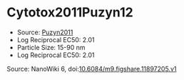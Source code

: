 <a name="material" />

# Cytotox2011Puzyn12
<script type="application/ld+json">
  {
    "@context": "https://schema.org/",
    "@type": "ChemicalSubstance",
    "@id": "https://egonw.github.io/nanowiki/nanowiki12.html#material",
    "http://purl.org/dc/terms/conformsTo":
      {
        "@type": "CreativeWork",
        "@id": "https://bioschemas.org/profiles/ChemicalSubstance/0.4-RELEASE/"
      },
    "identfier": "12",
    "name": "Cytotox2011Puzyn12",
    "url": "https://egonw.github.io/nanowiki/nanowiki12.html#material",
    "sameAs": "http://127.0.0.1/mediawiki/index.php/Special:URIResolver/Cytotox2011Puzyn12"
  }
</script>


* Source: [Puzyn2011](articlePuzyn2011.md)
* Log Reciprocal EC50: 2.01 
* Particle Size: 15-90 nm
* Log Reciprocal EC50: 2.01 


Source: NanoWiki 6, doi:[10.6084/m9.figshare.11897205.v1](https://doi.org/10.6084/m9.figshare.11897205.v1)
